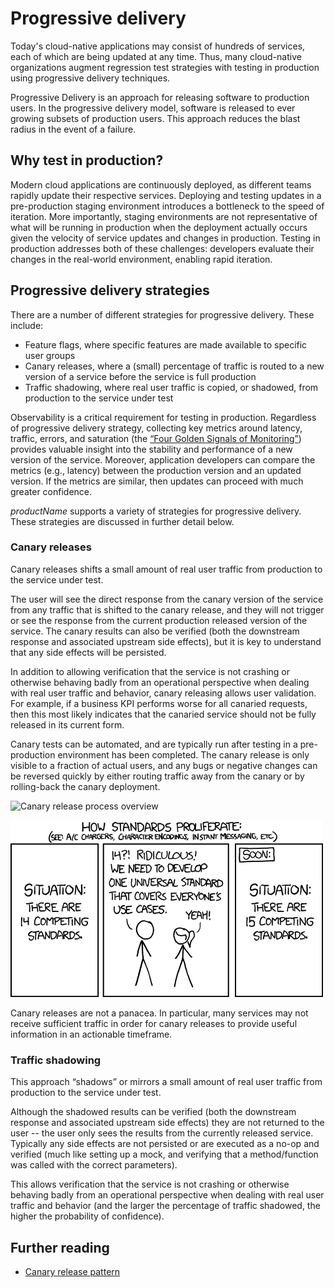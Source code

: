 # Progressive delivery

Today's cloud-native applications may consist of hundreds of services, each of which are being updated at any time. Thus, many cloud-native organizations augment regression test strategies with testing in production using progressive delivery techniques.

Progressive Delivery is an approach for releasing software to production users. In the progressive delivery model, software is released to ever growing subsets of production users. This approach reduces the blast radius in the event of a failure.

## Why test in production?

Modern cloud applications are continuously deployed, as different teams rapidly update their respective services. Deploying and testing updates in a pre-production staging environment introduces a bottleneck to the speed of iteration. More importantly, staging environments are not representative of what will be running in production when the deployment actually occurs given the velocity of service updates and changes in production. Testing in production addresses both of these challenges: developers evaluate their changes in the real-world environment, enabling rapid iteration.

## Progressive delivery strategies

There are a number of different strategies for progressive delivery. These include:

* Feature flags, where specific features are made available to specific user groups
* Canary releases, where a (small) percentage of traffic is routed to a new version of a service before the service is full production
* Traffic shadowing, where real user traffic is copied, or shadowed, from production to the service under test

Observability is a critical requirement for testing in production. Regardless of progressive delivery strategy, collecting key metrics around latency, traffic, errors, and saturation (the [“Four Golden Signals of Monitoring”](https://landing.google.com/sre/sre-book/chapters/monitoring-distributed-systems/#xref_monitoring_golden-signals)) provides valuable insight into the stability and performance of a new version of the service. Moreover, application developers can compare the metrics (e.g., latency) between the production version and an updated version. If the metrics are similar, then updates can proceed with much greater confidence.

$productName$ supports a variety of strategies for progressive delivery. These strategies are discussed in further detail below.

### Canary releases

Canary releases shifts a small amount of real user traffic from production to the service under test.

The user will see the direct response from the canary version of the service from any traffic that is shifted to the canary release, and they will not trigger or see the response from the current production released version of the service. The canary results can also be verified (both the downstream response and associated upstream side effects), but it is key to understand that any side effects will be persisted.

In addition to allowing verification that the service is not crashing or otherwise behaving badly from an operational perspective when dealing with real user traffic and behavior, canary releasing allows user validation. For example, if a business KPI performs worse for all canaried requests, then this most likely indicates that the canaried service should not be fully released in its current form.

Canary tests can be automated, and are typically run after testing in a pre-production environment has been completed. The canary release is only visible to a fraction of actual users, and any bugs or negative changes can be reversed quickly by either routing traffic away from the canary or by rolling-back the canary deployment.

<img src="../../../images/canary-release-overview.png" alt="Canary release process overview" />

![Kubernetes Network Architecture](../../images/xkcd.png)

Canary releases are not a panacea. In particular, many services may not receive sufficient traffic in order for canary releases to provide useful information in an actionable timeframe.

### Traffic shadowing

This approach “shadows” or mirrors a small amount of real user traffic from production to the service under test.

Although the shadowed results can be verified (both the downstream response and associated upstream side effects) they are not returned to the user -- the user only sees the results from the currently released service. Typically any side effects are not persisted or are executed as a no-op and verified (much like setting up a mock, and verifying that a method/function was called with the correct parameters).

This allows verification that the service is not crashing or otherwise behaving badly from an operational perspective when dealing with real user traffic and behavior (and the larger the percentage of traffic shadowed, the higher the probability of confidence).

## Further reading

* [Canary release pattern](https://blog.getambassador.io/cloud-native-patterns-canary-release-1cb8f82d371a)
